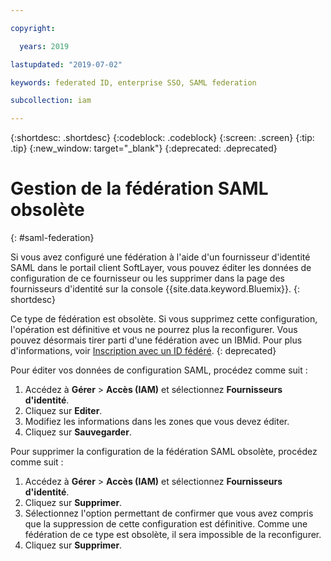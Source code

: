 ```yaml
---

copyright:

  years: 2019

lastupdated: "2019-07-02"

keywords: federated ID, enterprise SSO, SAML federation

subcollection: iam

---
```


{:shortdesc: .shortdesc}
{:codeblock: .codeblock}
{:screen: .screen}
{:tip: .tip}
{:new_window: target="_blank"}
{:deprecated: .deprecated}
    
# Gestion de la fédération SAML obsolète
{: #saml-federation}

Si vous avez configuré une fédération à l'aide d'un fournisseur d'identité SAML dans le portail client SoftLayer, vous pouvez éditer les données de configuration de ce fournisseur ou les supprimer dans la page des fournisseurs d'identité sur la console {{site.data.keyword.Bluemix}}.
{: shortdesc}

Ce type de fédération est obsolète. Si vous supprimez cette configuration, l'opération est définitive et vous ne pourrez plus la reconfigurer. Vous pouvez désormais tirer parti d'une fédération avec un IBMid. Pour plus d'informations, voir [Inscription avec un ID fédéré](/docs/account?topic=account-signup#signup-federated).
{: deprecated}

Pour éditer vos données de configuration SAML, procédez comme suit :

1. Accédez à **Gérer** > **Accès (IAM)** et sélectionnez **Fournisseurs d'identité**. 
2. Cliquez sur **Editer**.
3. Modifiez les informations dans les zones que vous devez éditer.
4. Cliquez sur **Sauvegarder**.

Pour supprimer la configuration de la fédération SAML obsolète, procédez comme suit :

1. Accédez à **Gérer** > **Accès (IAM)** et sélectionnez **Fournisseurs d'identité**. 
2. Cliquez sur **Supprimer**.
3. Sélectionnez l'option permettant de confirmer que vous avez compris que la suppression de cette configuration est définitive. Comme une fédération de ce type est obsolète, il sera impossible de la reconfigurer.
4. Cliquez sur **Supprimer**.

